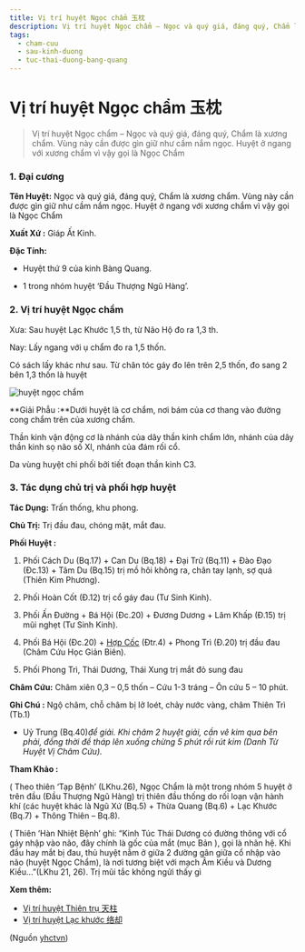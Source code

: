 ```yaml
---
title: Vị trí huyệt Ngọc chẩm 玉枕
description: Vị trí huyệt Ngọc chẩm – Ngọc và quý giá, đáng quý, Chẩm là xương chẩm. Vùng này cần được gìn giữ như cầm nắm ngọc. Huyệt ở ngang với xương chẩm vì vậy gọi là Ngọc Chẩm
tags:
  - cham-cuu
  - sau-kinh-duong
  - tuc-thai-duong-bang-quang
---
```


# Vị trí huyệt Ngọc chẩm 玉枕 

> Vị trí huyệt Ngọc chẩm – Ngọc và quý giá, đáng quý, Chẩm là xương chẩm. Vùng này cần được gìn giữ như cầm nắm ngọc. Huyệt ở ngang với xương chẩm vì vậy gọi là Ngọc Chẩm

### 1. Đại cương

**Tên Huyệt:** Ngọc và quý giá, đáng quý, Chẩm là xương chẩm. Vùng này cần được gìn giữ như cầm nắm ngọc. Huyệt ở ngang với xương chẩm vì vậy gọi là Ngọc Chẩm

**Xuất Xứ :** Giáp Ất Kinh.

**Đặc Tính:**

+ Huyệt thứ 9 của kinh Bàng Quang.

+ 1 trong nhóm huyệt ‘Đầu Thượng Ngũ Hàng’.

### 2. Vị trí huyệt Ngọc chẩm

Xưa: Sau huyệt Lạc Khước 1,5 th, từ Não Hộ đo ra 1,3 th.

Nay: Lấy ngang với ụ chẩm đo ra 1,5 thốn.

Có sách lấy khác như sau. Từ chân tóc gáy đo lên trên 2,5 thốn, đo sang 2 bên 1,3 thốn là huyệt

![huyệt ngọc chẩm](/imgs/yhctvn/huyet-ngoc-cham-300x169.jpg)

**Giải Phẫu :**Dưới huyệt là cơ chẩm, nơi bám của cơ thang vào đường cong chẩm trên của xương chẩm.

Thần kinh vận động cơ là nhánh của dây thần kinh chẩm lớn, nhánh của dây thần kinh sọ não số XI, nhánh của đám rối cổ.

Da vùng huyệt chi phối bởi tiết đoạn thần kinh C3.

### 3. Tác dụng chủ trị và phối hợp huyệt

**Tác Dụng:** Trấn thống, khu phong.

**Chủ Trị:** Trị đầu đau, chóng mặt, mắt đau.

**Phối Huyệt :**

1. Phối Cách Du (Bq.17) + Can Du (Bq.18) + Đại Trữ (Bq.11) + Đào Đạo (Đc.13) + Tâm Du (Bq.15) trị mồ hôi không ra, chân tay lạnh, sợ quá (Thiên Kim Phương).

2. Phối Hoàn Cốt (Đ.12) trị cổ gáy đau (Tư Sinh Kinh).
3. Phối Ấn Đường + Bá Hội (Đc.20) + Đương Dương + Lâm Khấp (Đ.15) trị mũi nghẹt (Tư Sinh Kinh).
4. Phối Bá Hội (Đc.20) + [Hợp Cốc](/yhctvn/huyet-hop-coc-%e5%90%88-%e8%b0%b7/) (Đtr.4) + Phong Trì (Đ.20) trị đầu đau (Châm Cứu Học Giản Biên).
5. Phối Phong Trì, Thái Dương, Thái Xung trị mắt đỏ sung đau

**Châm Cứu:** Châm xiên 0,3 – 0,5 thốn – Cứu 1-3 tráng – Ôn cứu 5 – 10 phút.

**Ghi Chú :** Ngộ châm, chỗ châm bị lở loét, chảy nước vàng, châm Thiên Trì (Tb.1)

+ Uỷ Trung (Bq.40)*để giải. Khi châm 2 huyệt giải, cần vê kim qua bên phải, đồng thời đề tháp lên xuống chừng 5 phút rồi rút kim (Danh Từ Huyệt Vị Châm Cứu).*

**Tham Khảo :**

( Theo thiên ‘Tạp Bệnh’ (LKhu.26), Ngọc Chẩm là một trong nhóm 5 huyệt ở trên đầu (Đầu Thượng Ngũ Hàng) trị thiên đầu thống do rối loạn vận hành khí (các huyệt khác là Ngũ Xứ (Bq.5) + Thừa Quang (Bq.6) + Lạc Khước (Bq.7) + Thông Thiên – Bq.8).

( Thiên ‘Hàn Nhiệt Bệnh’ ghi: “Kinh Túc Thái Dương có đường thông với cổ gáy nhập vào não, đây chính là gốc của mắt (mục Bản ), gọi là nhãn hệ. Khi đầu hay mắt bị đau, thủ huyệt nằm ở giữa 2 đường gân giữa cổ nhập vào não (huyệt Ngọc Chẩm), là nơi tương biệt với mạch Âm Kiều và Dương Kiều…”(LKhu 21, 26). Trị mũi tắc không ngửi thấy gì

**Xem thêm:**

* [Vị trí huyệt Thiên trụ 天柱](/yhctvn/vi-tri-huyet-thien-tru-%e5%a4%a9%e6%9f%b1/)
* [Vị trí huyệt Lạc khước 络却](/yhctvn/vi-tri-huyet-lac-khuoc-%e7%bb%9c%e5%8d%b4/)

(Nguồn <a href="https://yhctvn.com/vi-tri-huyet-ngoc-cham-玉枕/" target="_blank">yhctvn</a>)
